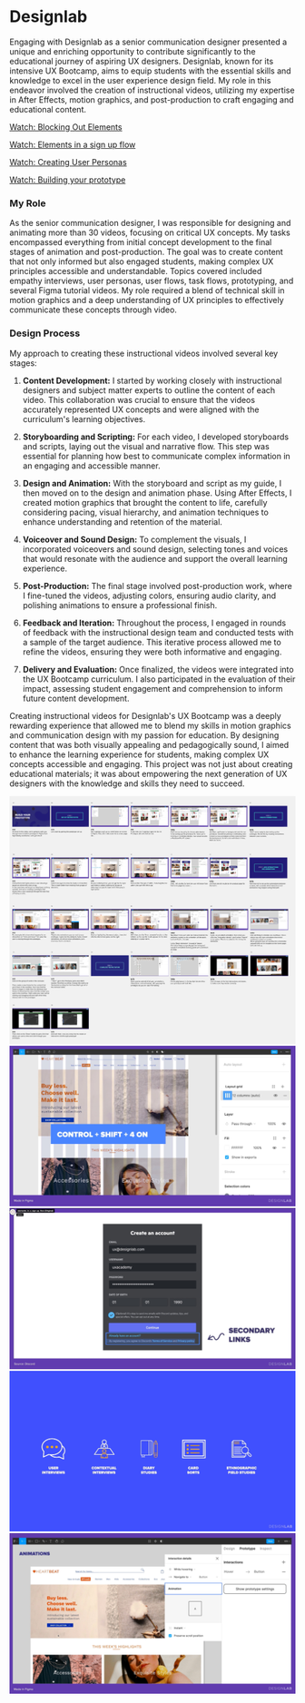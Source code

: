 # Designlab

Engaging with Designlab as a senior communication designer presented a unique and enriching opportunity to contribute significantly to the educational journey of aspiring UX designers. Designlab, known for its intensive UX Bootcamp, aims to equip students with the essential skills and knowledge to excel in the user experience design field. My role in this endeavor involved the creation of instructional videos, utilizing my expertise in After Effects, motion graphics, and post-production to craft engaging and educational content.

[Watch: Blocking Out Elements](https://vimeo.com/859262626?share=copy)

[Watch: Elements in a sign up flow](https://vimeo.com/859262684?share=copy)

[Watch: Creating User Personas](https://vimeo.com/859262662?share=copy)

[Watch: Building your prototype](https://vimeo.com/859262643?share=copy)


### My Role

As the senior communication designer, I was responsible for designing and animating more than 30 videos, focusing on critical UX concepts. My tasks encompassed everything from initial concept development to the final stages of animation and post-production. The goal was to create content that not only informed but also engaged students, making complex UX principles accessible and understandable. Topics covered included empathy interviews, user personas, user flows, task flows, prototyping, and several Figma tutorial videos. My role required a blend of technical skill in motion graphics and a deep understanding of UX principles to effectively communicate these concepts through video.

### Design Process

My approach to creating these instructional videos involved several key stages:

1. **Content Development:** I started by working closely with instructional designers and subject matter experts to outline the content of each video. This collaboration was crucial to ensure that the videos accurately represented UX concepts and were aligned with the curriculum's learning objectives.

2. **Storyboarding and Scripting:** For each video, I developed storyboards and scripts, laying out the visual and narrative flow. This step was essential for planning how best to communicate complex information in an engaging and accessible manner.

3. **Design and Animation:** With the storyboard and script as my guide, I then moved on to the design and animation phase. Using After Effects, I created motion graphics that brought the content to life, carefully considering pacing, visual hierarchy, and animation techniques to enhance understanding and retention of the material.

4. **Voiceover and Sound Design:** To complement the visuals, I incorporated voiceovers and sound design, selecting tones and voices that would resonate with the audience and support the overall learning experience.

5. **Post-Production:** The final stage involved post-production work, where I fine-tuned the videos, adjusting colors, ensuring audio clarity, and polishing animations to ensure a professional finish.

6. **Feedback and Iteration:** Throughout the process, I engaged in rounds of feedback with the instructional design team and conducted tests with a sample of the target audience. This iterative process allowed me to refine the videos, ensuring they were both informative and engaging.

7. **Delivery and Evaluation:** Once finalized, the videos were integrated into the UX Bootcamp curriculum. I also participated in the evaluation of their impact, assessing student engagement and comprehension to inform future content development.

Creating instructional videos for Designlab's UX Bootcamp was a deeply rewarding experience that allowed me to blend my skills in motion graphics and communication design with my passion for education. By designing content that was both visually appealing and pedagogically sound, I aimed to enhance the learning experience for students, making complex UX concepts accessible and engaging. This project was not just about creating educational materials; it was about empowering the next generation of UX designers with the knowledge and skills they need to succeed.

![My Image](/doc/story.jpg)
![My Image](/doc/01.jpg)
![My Image](/doc/02.jpg)
![My Image](/doc/03.jpg)
![My Image](/doc/04.jpg)
